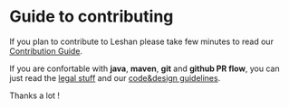 # Guide to contributing

If you plan to contribute to Leshan please take few minutes to read our [Contribution Guide](https://github.com/eclipse/leshan/wiki/How-to-contribute).

If you are confortable with **java**, **maven**, **git** and **github PR flow**,  you can just read the [legal stuff](https://github.com/eclipse/leshan/wiki/How-to-contribute#legal-stuff-) and our [code&design guidelines](https://github.com/eclipse/leshan/wiki/Code-&-design-guidelines).

Thanks a lot !